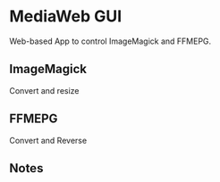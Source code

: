 # MediaWeb GUI

Web-based App to control ImageMagick and FFMEPG.


## ImageMagick

Convert and resize


## FFMEPG

Convert and Reverse


## Notes



